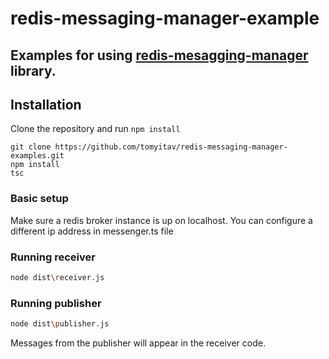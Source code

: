 # redis-messaging-manager-example

## Examples for using [redis-mesagging-manager](https://github.com/tomyitav/redis-messaging-manager) library.

## Installation

Clone the repository and run `npm install`

```
git clone https://github.com/tomyitav/redis-messaging-manager-examples.git
npm install
tsc
```

### Basic setup

Make sure a redis broker instance is up on localhost. You can configure
a different ip address in messenger.ts file

### Running receiver

```bash
node dist\receiver.js
```

### Running publisher

```bash
node dist\publisher.js
```

Messages from the publisher will appear in the receiver code.
